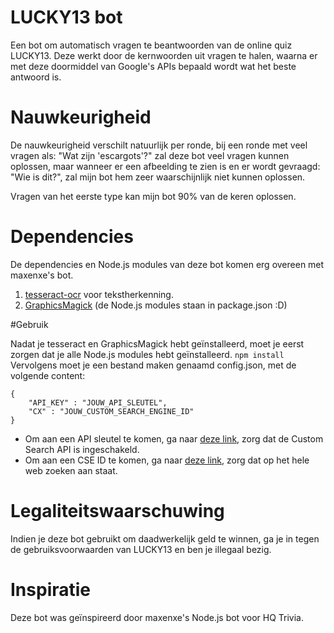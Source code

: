 # LUCKY13 bot

Een bot om automatisch vragen te beantwoorden van de online quiz LUCKY13. 
Deze werkt door de kernwoorden uit vragen te halen, waarna er met deze doormiddel van Google's APIs bepaald wordt wat het beste antwoord is. 

# Nauwkeurigheid

De nauwkeurigheid verschilt natuurlijk per ronde, bij een ronde met veel vragen als: "Wat zijn 'escargots'?" zal deze bot veel vragen kunnen oplossen, maar wanneer er een afbeelding te zien is en er wordt gevraagd: "Wie is dit?", zal mijn bot hem zeer waarschijnlijk niet kunnen oplossen.

Vragen van het eerste type kan mijn bot 90% van de keren oplossen.

# Dependencies

De dependencies en Node.js modules van deze bot komen erg overeen met maxenxe's bot.

1. [tesseract-ocr](https://github.com/tesseract-ocr/tesseract) voor tekstherkenning.
2. [GraphicsMagick](http://www.graphicsmagick.org/)
(de Node.js modules staan in package.json :D)

#Gebruik

Nadat je tesseract en GraphicsMagick hebt geïnstalleerd, moet je eerst zorgen dat je alle Node.js modules hebt geïnstalleerd.
`npm install`
Vervolgens moet je een bestand maken genaamd config.json, met de volgende content:
```
{
    "API_KEY" : "JOUW_API_SLEUTEL",
    "CX" : "JOUW_CUSTOM_SEARCH_ENGINE_ID"
}
```
* Om aan een API sleutel te komen, ga naar [deze link](https://console.cloud.google.com/apis/), zorg dat de Custom Search API is ingeschakeld.
* Om aan een CSE ID te komen, ga naar [deze link](https://cse.google.com/), zorg dat op het hele web zoeken aan staat.


# Legaliteitswaarschuwing

Indien je deze bot gebruikt om daadwerkelijk geld te winnen, ga je in tegen de gebruiksvoorwaarden van LUCKY13 en ben je illegaal bezig.

# Inspiratie

Deze bot was geïnspireerd door maxenxe's Node.js bot voor HQ Trivia.